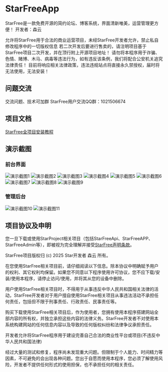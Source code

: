 # StarFreeApp

StarFree是一款免费开源的简约论坛、博客系统，界面清新唯美，运营管理更方便！
开发者：森云

允许将StarFree用于合法的商业运营项目，未经StarFree开发者允许，禁止私自修改程序中的一切版权信息
若二次开发后要进行售卖的，请注明项目基于StarFree项目二次开发，并在顶行附上开源项目地址！
请勿将本程序用于诈骗、色情、赌博、木马、病毒等违法行为，如有违反该条例，我们将配合公安机关追究法律责任！
目前将响应相关法律政策，违法违规站点将直接永久禁授权，届时将无法使用，无法安装！


## 问题交流

交流问题、技术可加群
StarFree用户交流QQ群：1021506674

## 项目文档

[StarFree全项目安装教程](https://www.yuque.com/senyun-ev0j3/starfree)

## 演示截图

### 前台界面
![演示截图1](/演示截图/1.png)
![演示截图2](/演示截图/2.png)
![演示截图3](/演示截图/3.png)
![演示截图4](/演示截图/4.png)
![演示截图5](/演示截图/5.png)
![演示截图6](/演示截图/6.png)
![演示截图7](/演示截图/7.png)
![演示截图8](/演示截图/8.png)
![演示截图9](/演示截图/9.png)

### 管理后台
![演示截图10](/演示截图/10.png)
![演示截图11](/演示截图/11.png)


## 项目协议及申明

您一旦下载或使用StarProject相关项目（包括StarFreeApi、StarFreeAPP、StarFreeAdmin等），即被视为完全理解并接受[StarFree声明条款](https://www.yuque.com/senyun-ev0j3/starfree/ncviwpghmmspvywe )。

StarFree项目版权归 (c) 2025 Star开发者 森云 所有。

在您使用StarFree相关项目前，请仔细阅读以下信息。除本协议中明确赋予用户的权利、其它权利均保留。如果您不同意以下程序使用许可协议，您不应下载/安装/使用本程序，请停止访问/使用，并将其从您的设备中删除。

用户使用StarFree相关项目时，不得用于从事违反中华人民共和国相关法律的活动，StarFree开发者对于用户擅自使用StarFree相关项目从事违法活动不承担任何责任，包括但不限于刑事责任、行政责任、民事责任等。

购买下载使用StarFree相关项目后，作为使用者，您拥有使用本程序搭建网站全部内容的所有权，并独立承担这些内容的法律义务。StarFree开发者不对使用本系统构建网站的任何信息内容以及导致的任何版权纠纷和法律争议承担责任。

开发者允许将StarFree程序用于建设完善自己合法的商业性平台或项目(不违反中华人民共和国法律)

经过大量的测试和修复，程序尚未发现重大问题。但限制于个人能力、时间精力等因素，不可避免的会出现各种问题。您出于自愿而使用本程序，您必须了解使用风险，开发者不提供任何形式的使用担保，也不承担任何的相关责任。
